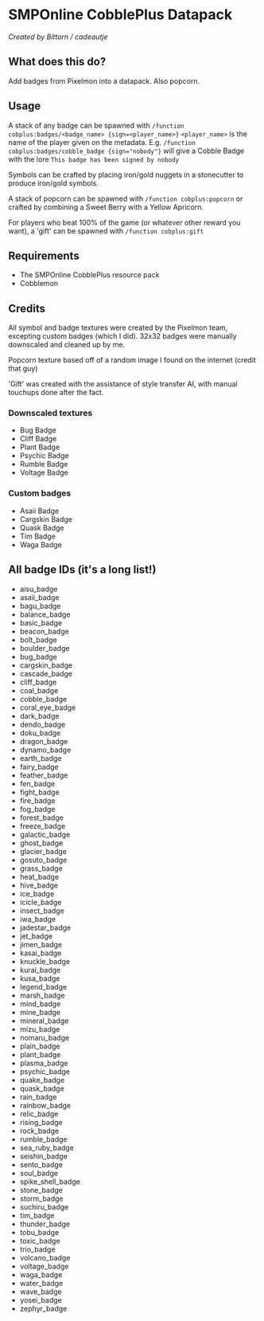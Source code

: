 # SMPOnline CobblePlus Datapack

*Created by Bittorn / cadeautje*

## What does this do?

Add badges from Pixelmon into a datapack. Also popcorn.

## Usage

A stack of any badge can be spawned with `/function cobplus:badges/<badge_name> {sign=<player_name>}`
`<player_name>` is the name of the player given on the metadata.
E.g. `/function cobplus:badges/cobble_badge {sign="nobody"}`
will give a Cobble Badge with the lore `This badge has been signed by nobody`

Symbols can be crafted by placing iron/gold nuggets in a stonecutter to produce iron/gold symbols.

A stack of popcorn can be spawned with `/function cobplus:popcorn` or crafted by combining a Sweet Berry with a Yellow Apricorn.

For players who beat 100% of the game (or whatever other reward you want), a 'gift' can be spawned with `/function cobplus:gift`

## Requirements

- The SMPOnline CobblePlus resource pack
- Cobblemon

## Credits

All symbol and badge textures were created by the Pixelmon team, excepting custom badges (which I did). 32x32 badges were manually downscaled and cleaned up by me.

Popcorn texture based off of a random image I found on the internet (credit that guy)

'Gift' was created with the assistance of style transfer AI, with manual touchups done after the fact.

### Downscaled textures

- Bug Badge
- Cliff Badge
- Plant Badge
- Psychic Badge
- Rumble Badge
- Voltage Badge

### Custom badges

- Asaii Badge
- Cargskin Badge
- Quask Badge
- Tim Badge
- Waga Badge

## All badge IDs (it's a long list!)

- aisu_badge
- asaii_badge
- bagu_badge
- balance_badge
- basic_badge
- beacon_badge
- bolt_badge
- boulder_badge
- bug_badge
- cargskin_badge
- cascade_badge
- cliff_badge
- coal_badge 
- cobble_badge
- coral_eye_badge
- dark_badge
- dendo_badge
- doku_badge
- dragon_badge
- dynamo_badge
- earth_badge
- fairy_badge
- feather_badge
- fen_badge
- fight_badge
- fire_badge
- fog_badge
- forest_badge
- freeze_badge
- galactic_badge
- ghost_badge
- glacier_badge
- gosuto_badge
- grass_badge
- heat_badge
- hive_badge
- ice_badge
- icicle_badge
- insect_badge
- iwa_badge
- jadestar_badge
- jet_badge
- jimen_badge
- kasai_badge
- knuckle_badge
- kurai_badge
- kusa_badge
- legend_badge
- marsh_badge
- mind_badge
- mine_badge
- mineral_badge
- mizu_badge
- nomaru_badge
- plain_badge
- plant_badge
- plasma_badge
- psychic_badge
- quake_badge
- quask_badge
- rain_badge
- rainbow_badge 
- relic_badge
- rising_badge
- rock_badge
- rumble_badge
- sea_ruby_badge
- seishin_badge
- sento_badge
- soul_badge
- spike_shell_badge
- stone_badge
- storm_badge
- suchiru_badge
- tim_badge
- thunder_badge
- tobu_badge
- toxic_badge
- trio_badge
- volcano_badge
- voltage_badge
- waga_badge
- water_badge
- wave_badge
- yosei_badge
- zephyr_badge
